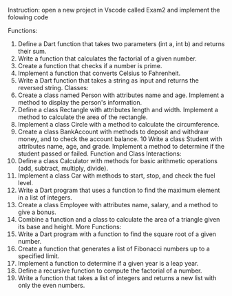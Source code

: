 Instruction: open a new project in Vscode called Exam2 and implement the folowing code

Functions:
1) Define a Dart function that takes two parameters (int a, int b) and returns their sum.
2) Write a function that calculates the factorial of a given number.
3) Create a function that checks if a number is prime.
4) Implement a function that converts Celsius to Fahrenheit.
5) Write a Dart function that takes a string as input and returns the reversed string.
Classes:
6) Create a class named Person with attributes name and age. Implement a method to display the person's information.
7) Define a class Rectangle with attributes length and width. Implement a method to calculate the area of the rectangle.
8) Implement a class Circle with a method to calculate the circumference.
9) Create a class BankAccount with methods to deposit and withdraw money, and to check the account balance.
10 Write a class Student with attributes name, age, and grade. Implement a method to determine if the student passed or failed.
Function and Class Interactions:
11) Define a class Calculator with methods for basic arithmetic operations (add, subtract, multiply, divide).
12) Implement a class Car with methods to start, stop, and check the fuel level.
13) Write a Dart program that uses a function to find the maximum element in a list of integers.
14) Create a class Employee with attributes name, salary, and a method to give a bonus.
15) Combine a function and a class to calculate the area of a triangle given its base and height.
More Functions:
16) Write a Dart program with a function to find the square root of a given number.
17) Create a function that generates a list of Fibonacci numbers up to a specified limit.
18) Implement a function to determine if a given year is a leap year.
19) Define a recursive function to compute the factorial of a number.
20) Write a function that takes a list of integers and returns a new list with only the even numbers.
